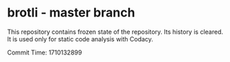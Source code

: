# brotli - master branch

This repository contains frozen state of the repository.
Its history is cleared. It is used only for static code
analysis with Codacy.

Commit Time: 1710132899